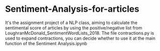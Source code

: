# Sentiment-Analysis-for-articles
It's the assignment project of a NLP class, aiming to calculate the sentimental score of articles by using the positive/negative list from LoughranMcDonald_SentimentWordLists_2018. 
The file contractions.py is used to expand contractions, you can decide whether to use it at the main function of the Sentiment Analysis.ipynb
